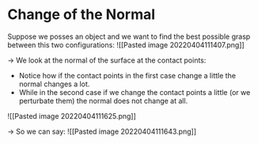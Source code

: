 # Change of the Normal
Suppose we posses an object and we want to find the best possible grasp between this two configurations:
![[Pasted image 20220404111407.png]]

-> We look at the normal of the surface at the contact points:
- Notice how if the contact points in the first case change a little the normal changes a lot.
- While in the second case if we change the contact points a little (or we perturbate them) the normal does not change at all.

![[Pasted image 20220404111625.png]]

-> So we can say:
![[Pasted image 20220404111643.png]]